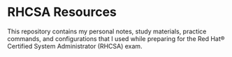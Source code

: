 # RHCSA Resources

This repository contains my personal notes, study materials, practice commands, and configurations that I used while preparing for the Red Hat® Certified System Administrator (RHCSA) exam.
